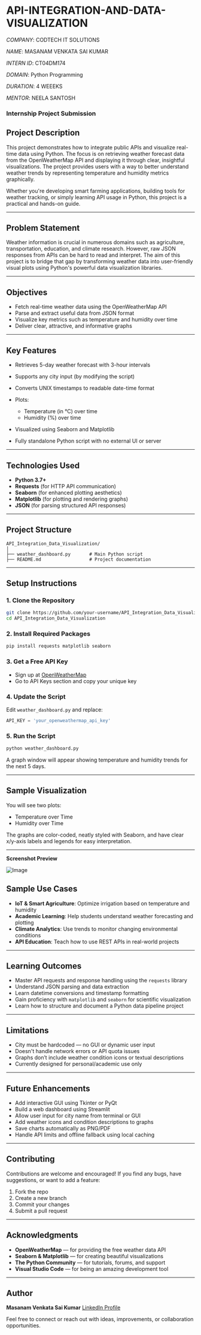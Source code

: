 # API-INTEGRATION-AND-DATA-VISUALIZATION

*COMPANY*: CODTECH IT SOLUTIONS

*NAME*: MASANAM VENKATA SAI KUMAR

*INTERN ID*: CT04DM174

*DOMAIN*: Python Programming 

 *DURATION*: 4 WEEEKS

*MENTOR*: NEELA SANTOSH

###  Internship Project Submission

##  Project Description

This project demonstrates how to integrate public APIs and visualize real-time data using Python. The focus is on retrieving weather forecast data from the OpenWeatherMap API and displaying it through clear, insightful visualizations. The project provides users with a way to better understand weather trends by representing temperature and humidity metrics graphically.

Whether you're developing smart farming applications, building tools for weather tracking, or simply learning API usage in Python, this project is a practical and hands-on guide.

---

##  Problem Statement

Weather information is crucial in numerous domains such as agriculture, transportation, education, and climate research. However, raw JSON responses from APIs can be hard to read and interpret. The aim of this project is to bridge that gap by transforming weather data into user-friendly visual plots using Python's powerful data visualization libraries.

---

##  Objectives

* Fetch real-time weather data using the OpenWeatherMap API
* Parse and extract useful data from JSON format
* Visualize key metrics such as temperature and humidity over time
* Deliver clear, attractive, and informative graphs

---

##  Key Features

* Retrieves 5-day weather forecast with 3-hour intervals
* Supports any city input (by modifying the script)
* Converts UNIX timestamps to readable date-time format
* Plots:

  * Temperature (in °C) over time
  * Humidity (%) over time
* Visualized using Seaborn and Matplotlib
* Fully standalone Python script with no external UI or server

---

##  Technologies Used

* **Python 3.7+**
* **Requests** (for HTTP API communication)
* **Seaborn** (for enhanced plotting aesthetics)
* **Matplotlib** (for plotting and rendering graphs)
* **JSON** (for parsing structured API responses)

---

##  Project Structure

```
API_Integration_Data_Visualization/
│
├── weather_dashboard.py       # Main Python script
├── README.md                  # Project documentation
```

---

##  Setup Instructions

### 1. Clone the Repository

```bash
git clone https://github.com/your-username/API_Integration_Data_Visualization.git
cd API_Integration_Data_Visualization
```

### 2. Install Required Packages

```bash
pip install requests matplotlib seaborn
```

### 3. Get a Free API Key

* Sign up at [OpenWeatherMap](https://openweathermap.org/api)
* Go to API Keys section and copy your unique key

### 4. Update the Script

Edit `weather_dashboard.py` and replace:

```python
API_KEY = 'your_openweathermap_api_key'
```

### 5. Run the Script

```bash
python weather_dashboard.py
```

A graph window will appear showing temperature and humidity trends for the next 5 days.

---

## Sample Visualization

You will see two plots:

*  Temperature over Time
*  Humidity over Time

The graphs are color-coded, neatly styled with Seaborn, and have clear x/y-axis labels and legends for easy interpretation.

---
**Screenshot Preview**

![Image](https://github.com/user-attachments/assets/6386d025-fea0-4b39-a276-559fe9b4cf88)

##  Sample Use Cases

*  **IoT & Smart Agriculture**: Optimize irrigation based on temperature and humidity
*  **Academic Learning**: Help students understand weather forecasting and plotting
*  **Climate Analytics**: Use trends to monitor changing environmental conditions
*  **API Education**: Teach how to use REST APIs in real-world projects

---

##  Learning Outcomes

* Master API requests and response handling using the `requests` library
* Understand JSON parsing and data extraction
* Learn datetime conversions and timestamp formatting
* Gain proficiency with `matplotlib` and `seaborn` for scientific visualization
* Learn how to structure and document a Python data pipeline project

---

##  Limitations

* City must be hardcoded — no GUI or dynamic user input
* Doesn't handle network errors or API quota issues
* Graphs don’t include weather condition icons or textual descriptions
* Currently designed for personal/academic use only

---

##  Future Enhancements

* Add interactive GUI using Tkinter or PyQt
* Build a web dashboard using Streamlit
* Allow user input for city name from terminal or GUI
* Add weather icons and condition descriptions to graphs
* Save charts automatically as PNG/PDF
* Handle API limits and offline fallback using local caching

---

##  Contributing

Contributions are welcome and encouraged! If you find any bugs, have suggestions, or want to add a feature:

1. Fork the repo
2. Create a new branch
3. Commit your changes
4. Submit a pull request

---

##  Acknowledgments

* **OpenWeatherMap** — for providing the free weather data API
* **Seaborn & Matplotlib** — for creating beautiful visualizations
* **The Python Community** — for tutorials, forums, and support
* **Visual Studio Code** — for being an amazing development tool

---

##  Author

**Masanam Venkata Sai Kumar**
[LinkedIn Profile](https://www.linkedin.com/in/venkata-sai-kumar-masanam-56458a27b)

Feel free to connect or reach out with ideas, improvements, or collaboration opportunities.
